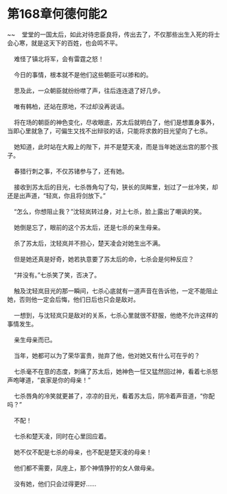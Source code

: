 # 第168章何德何能2
~~&nbsp;&nbsp;&nbsp;&nbsp;堂堂的一国太后，如此对待忠臣良将，传出去了，不仅那些出生入死的将士会心寒，就是这天下的百姓，也会鸣不平。<br><br>&nbsp;&nbsp;&nbsp;&nbsp;难怪了镇北将军，会有雷霆之怒！<br><br>&nbsp;&nbsp;&nbsp;&nbsp;今日的事情，根本就不是他们这些朝臣可以掺和的。<br><br>&nbsp;&nbsp;&nbsp;&nbsp;思及此，一众朝臣就纷纷噤了声，往后连连退了好几步。<br><br>&nbsp;&nbsp;&nbsp;&nbsp;唯有韩柏，还站在原地，不过却没再说话。<br><br>&nbsp;&nbsp;&nbsp;&nbsp;将在场的朝臣的神色变化，尽收眼底，苏太后就明白了，他们是想置身事外，当即心里就急了，可偏生又找不出辩驳的话，只能将求救的目光望向了七杀。<br><br>&nbsp;&nbsp;&nbsp;&nbsp;她知道，此时站在大殿上的陛下，并不是楚天凌，而是当年她送出宫的那个孩子。<br><br>&nbsp;&nbsp;&nbsp;&nbsp;春猎行刺之事，不仅苏锗参与了，还有她。<br><br>&nbsp;&nbsp;&nbsp;&nbsp;接收到苏太后的目光，七杀唇角勾了勾，狭长的凤眸里，划过了一丝冷笑，却还是出声道，“轻岚，你且将剑放下。”<br><br>&nbsp;&nbsp;&nbsp;&nbsp;“怎么，你想阻止我？”沈轻岚转过身，对上七杀，脸上露出了嘲讽的笑。<br><br>&nbsp;&nbsp;&nbsp;&nbsp;她倒是忘了，眼前的这个苏太后，还是七杀的亲生母亲。<br><br>&nbsp;&nbsp;&nbsp;&nbsp;杀了苏太后，沈轻岚并不担心，楚天凌会对她生出不满。<br><br>&nbsp;&nbsp;&nbsp;&nbsp;但是她还真是好奇，她若执意要了苏太后的命，七杀会是何种反应？<br><br>&nbsp;&nbsp;&nbsp;&nbsp;“并没有。”七杀笑了笑，否决了。<br><br>&nbsp;&nbsp;&nbsp;&nbsp;触及沈轻岚目光的那一瞬间，七杀心底就有一道声音在告诉他，一定不能阻止她，否则他一定会后悔，他们日后也只会是敌对。<br><br>&nbsp;&nbsp;&nbsp;&nbsp;一想到，与沈轻岚只是敌对的关系，七杀心里就很不舒服，他绝不允许这样的事情发生。<br><br>&nbsp;&nbsp;&nbsp;&nbsp;亲生母亲而已。<br><br>&nbsp;&nbsp;&nbsp;&nbsp;当年，她都可以为了荣华富贵，抛弃了他，他对她又有什么可在乎的？<br><br>&nbsp;&nbsp;&nbsp;&nbsp;七杀毫不在意的态度，刺痛了苏太后，她神色一怔又猛然回过神，看着七杀怒声咆哮道，“哀家是你的母亲！”<br><br>&nbsp;&nbsp;&nbsp;&nbsp;七杀唇角的冷笑就更甚了，凉凉的目光，看着苏太后，阴冷着声音道，“你配吗？”<br><br>&nbsp;&nbsp;&nbsp;&nbsp;不配！<br><br>&nbsp;&nbsp;&nbsp;&nbsp;七杀和楚天凌，同时在心里回应着。<br><br>&nbsp;&nbsp;&nbsp;&nbsp;她不仅不配是七杀的母亲，也不配是楚天凌的母亲！<br><br>&nbsp;&nbsp;&nbsp;&nbsp;他们都不需要，凤座上，那个神情狰狞的女人做母亲。<br><br>&nbsp;&nbsp;&nbsp;&nbsp;没有她，他们只会过得更好……<br><br>
                    

<script>_fwqdsqadxfw()</script>
<div><script>_dfwf1dw();</script></div>
<div><script>_dfwf1agdw();</script></div>
                